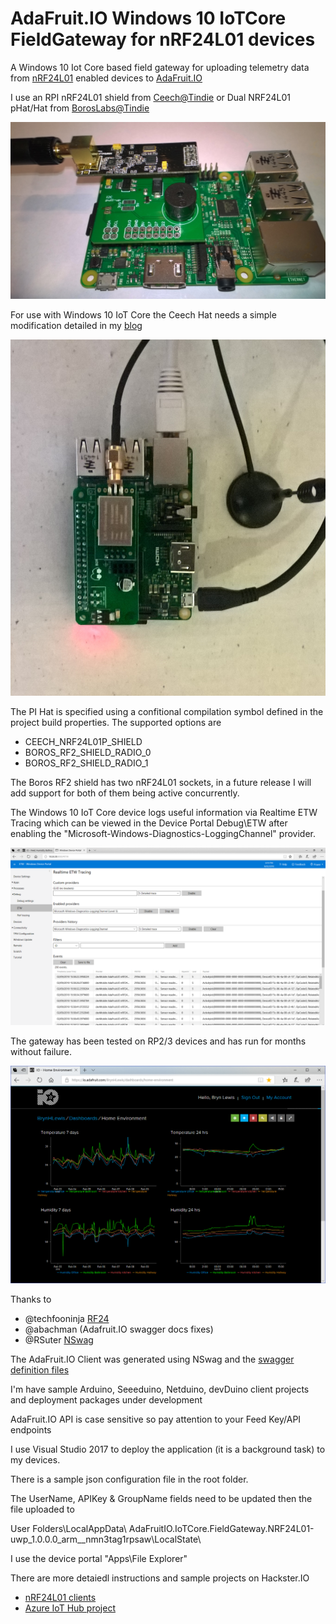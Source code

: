 # AdaFruit.IO Windows 10 IoTCore FieldGateway for nRF24L01 devices

A Windows 10 Iot Core based field gateway for uploading telemetry data from [nRF24L01](http://www.nordicsemi.com/eng/Products/2.4GHz-RF/nRF24L01) enabled devices to [AdaFruit.IO](https://io.adafruit.com/)

I use an RPI nRF24L01 shield from [Ceech@Tindie](https://www.tindie.com/products/ceech/new-raspberry-pi-to-nrf24l01-shield) or Dual NRF24L01 pHat/Hat from [BorosLabs@Tindie](https://www.tindie.com/products/boros/borosrf2-dual-nrf24l01-phathat-rtc-for-pis/)

![RPI with Ceech nRF24L01 Hat](RPiWithnRF24Hat.jpg)

For use with Windows 10 IoT Core the Ceech Hat needs a simple modification detailed in my [blog](https://blog.devmobile.co.nz/2017/07/31/nrf24-windows-10-iot-core-hardware/)

![RPI with Boros Dual nRF24L01 Hat](BorosRF24Shield.jpg)

The PI Hat is specified using a confitional compilation symbol defined in the project build properties. The supported options are
* CEECH_NRF24L01P_SHIELD
* BOROS_RF2_SHIELD_RADIO_0 
* BOROS_RF2_SHIELD_RADIO_1

The Boros RF2 shield has two nRF24L01 sockets, in a future release I will add support for both of them being active concurrently.

The Windows 10 IoT Core device logs useful information via Realtime ETW Tracing which can be viewed in the Device Portal Debug\ETW after 
enabling the "Microsoft-Windows-Diagnostics-LoggingChannel" provider.

![ETW Diagnostics](Windows10ETW.png)

The gateway has been tested on RP2/3 devices and has run for months without failure. 

![Home Dashboard](HomeDashboard.png)

Thanks to 
* @techfooninja [RF24](https://github.com/techfooninja/Radios.RF24)
* @abachman (Adafruit.IO swagger docs fixes)
* @RSuter [NSwag](https://github.com/RSuter/NSwag)

The AdaFruit.IO Client was generated using NSwag and the [swagger definition files](https://github.com/adafruit/io-api/blob/gh-pages/v2.json)

I'm have sample Arduino, Seeeduino, Netduino, devDuino client projects and deployment packages under development

AdaFruit.IO API is case sensitive so pay attention to your Feed Key/API endpoints

I use Visual Studio 2017 to deploy the application (it is a background task) to my devices.

There is a sample json configuration file in the root folder. 

The UserName, APIKey & GroupName fields need to be updated then the file uploaded to

User Folders\LocalAppData\ AdaFruitIO.IoTCore.FieldGateway.NRF24L01-uwp_1.0.0.0_arm__nmn3tag1rpsaw\LocalState\

I use the device portal "Apps\File Explorer"

There are more detaiedl instructions and sample projects on Hackster.IO
* [nRF24L01 clients](https://www.hackster.io/KiwiBryn)
* [Azure IoT Hub project](https://www.hackster.io/KiwiBryn/adafruit-io-nrf24l01-windows-10-iot-core-field-gateway-e4a1e0)
